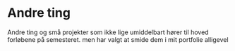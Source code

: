 # Andre ting 

Andre ting og små projekter som ikke lige umiddelbart hører til hoved forløbene på semesteret.
men har valgt at smide dem i mit portfolie alligevel